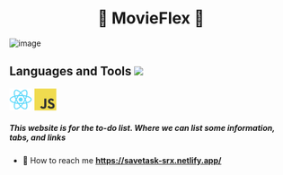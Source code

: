 <h1 align="center"> 🤖 MovieFlex 🤖</h1>

![image](https://github.com/user-attachments/assets/3208b487-2fc4-4652-a252-e0a8e8c2eb19)


<h2> Languages and Tools <img src = "https://media2.giphy.com/media/QssGEmpkyEOhBCb7e1/giphy.gif?cid=ecf05e47a0n3gi1bfqntqmob8g9aid1oyj2wr3ds3mg700bl&rid=giphy.gif" width = 32px> </h2>
<p align="left"> <img src="https://github.com/devicons/devicon/blob/master/icons/react/react-original.svg" alt="react" width="40" height="40"/> </a>
<a href="https://www.javascript.com/" target="_blank" rel="noreferrer"> <img src="https://github.com/devicons/devicon/blob/master/icons/javascript/javascript-original.svg" alt="JavaScript" width="40" height="40"/> </a> 


<h5> This website is for the to-do list. Where we can list some information, tabs, and links  </h5>

- 🔭 How to reach me **https://savetask-srx.netlify.app/**

